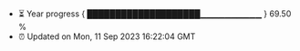 - ⏳ Year progress { ████████████████████▁▁▁▁▁▁▁▁▁▁ } 69.50 %
- ⏰ Updated on Mon, 11 Sep 2023 16:22:04 GMT

